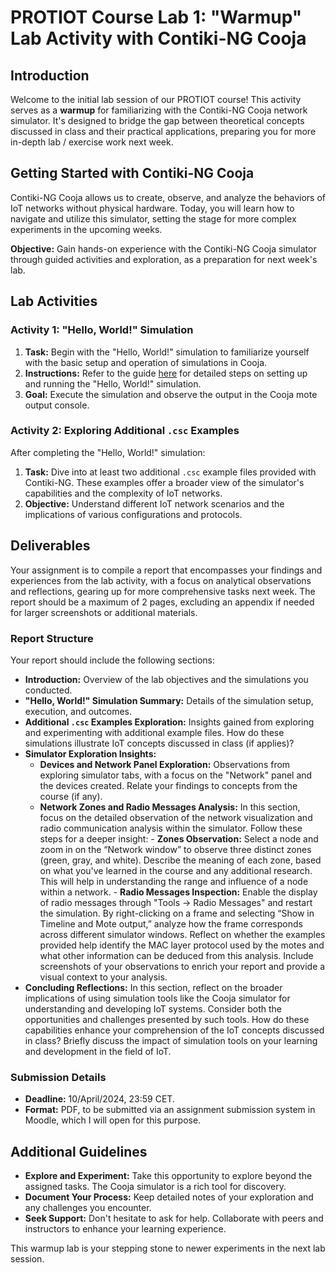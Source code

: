 
# PROTIOT Course Lab 1: "Warmup" Lab Activity with Contiki-NG Cooja

## Introduction

Welcome to the initial lab session of our PROTIOT course! This activity serves as a **warmup** for familiarizing with the Contiki-NG Cooja network simulator. It's designed to bridge the gap between theoretical concepts discussed in class and their practical applications, preparing you for more in-depth lab / exercise work next week.

## Getting Started with Contiki-NG Cooja

Contiki-NG Cooja allows us to create, observe, and analyze the behaviors of IoT networks without physical hardware. Today, you will learn how to navigate and utilize this simulator, setting the stage for more complex experiments in the upcoming weeks.

**Objective:** Gain hands-on experience with the Contiki-NG Cooja simulator through guided activities and exploration, as a preparation for next week's lab.

## Lab Activities

### Activity 1: "Hello, World!" Simulation

1. **Task:** Begin with the "Hello, World!" simulation to familiarize yourself with the basic setup and operation of simulations in Cooja.
2. **Instructions:** Refer to the guide [here](https://docs.contiki-ng.org/en/develop/doc/tutorials/Running-Contiki-NG-in-Cooja.html) for detailed steps on setting up and running the "Hello, World!" simulation.
3. **Goal:** Execute the simulation and observe the output in the Cooja mote output console.

### Activity 2: Exploring Additional `.csc` Examples

After completing the "Hello, World!" simulation:

1. **Task:** Dive into at least two additional `.csc` example files provided with Contiki-NG. These examples offer a broader view of the simulator's capabilities and the complexity of IoT networks.
2. **Objective:** Understand different IoT network scenarios and the implications of various configurations and protocols.

## Deliverables

Your assignment is to compile a report that encompasses your findings and experiences from the lab activity, with a focus on analytical observations and reflections, gearing up for more comprehensive tasks next week. The report should be a maximum of 2 pages, excluding an appendix if needed for larger screenshots or additional materials.

### Report Structure

Your report should include the following sections:

- **Introduction:** Overview of the lab objectives and the simulations you conducted.
- **"Hello, World!" Simulation Summary:** Details of the simulation setup, execution, and outcomes.
- **Additional `.csc` Examples Exploration:** Insights gained from exploring and experimenting with additional example files. How do these simulations illustrate IoT concepts discussed in class (if applies)?
- **Simulator Exploration Insights:**
  - **Devices and Network Panel Exploration:** Observations from exploring simulator tabs, with a focus on the "Network" panel and the devices created. Relate your findings to concepts from the course (if any).
  - **Network Zones and Radio Messages Analysis:** In this section, focus on the detailed observation of the network visualization and radio communication analysis within the simulator. Follow these steps for a deeper insight:
		- **Zones Observation:** Select a node and zoom in on the “Network window” to observe three distinct zones (green, gray, and white). Describe the meaning of each zone, based on what you've learned in the course and any additional research. This will help in understanding the range and influence of a node within a network.
		- **Radio Messages Inspection:** Enable the display of radio messages through "Tools -> Radio Messages" and restart the simulation. By right-clicking on a frame and selecting “Show in Timeline and Mote output,” analyze how the frame corresponds across different simulator windows. Reflect on whether the examples provided help identify the MAC layer protocol used by the motes and what other information can be deduced from this analysis.
Include screenshots of your observations to enrich your report and provide a visual context to your analysis.
- **Concluding Reflections:** In this section, reflect on the broader implications of using simulation tools like the Cooja simulator for understanding and developing IoT systems. Consider both the opportunities and challenges presented by such tools. How do these capabilities enhance your comprehension of the IoT concepts discussed in class? Briefly discuss the impact of simulation tools on your learning and development in the field of IoT.

### Submission Details

- **Deadline:** 10/April/2024, 23:59 CET.
- **Format:** PDF, to be submitted via an assignment submission system in Moodle, which I will open for this purpose.

## Additional Guidelines

- **Explore and Experiment:** Take this opportunity to explore beyond the assigned tasks. The Cooja simulator is a rich tool for discovery.
- **Document Your Process:** Keep detailed notes of your exploration and any challenges you encounter.
- **Seek Support:** Don't hesitate to ask for help. Collaborate with peers and instructors to enhance your learning experience.

This warmup lab is your stepping stone to newer experiments in the next lab session.
